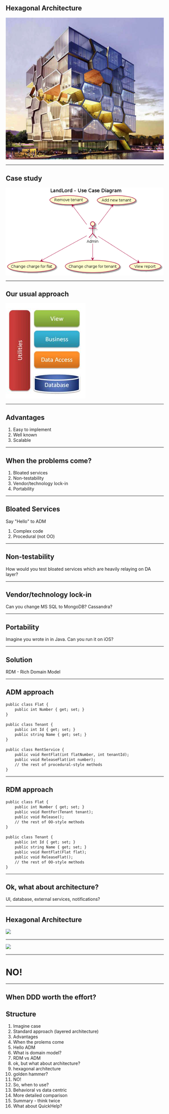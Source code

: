 ## Hexagonal Architecture
![](/images/hex-arch-fun.jpeg)

---

## Case study
![](/images/land-use-case.png)

---

## Our usual approach
![](/images/layered-arch.jpg)

---

## Advantages
1. Easy to implement
2. Well known
3. Scalable

---

## When the problems come?
1. Bloated services
2. Non-testability
3. Vendor/technology lock-in
5. Portability

----

## Bloated Services 
Say "Hello" to  ADM

1. Complex code
2. Procedural (not OO)

----

## Non-testability
How would you test bloated services which are heavily relaying on DA layer?

----

## Vendor/technology lock-in
Can you change MS SQL to MongoDB? Cassandra?

----

## Portability
Imagine you wrote in in Java.
Can you run it on iOS?

---

## Solution
RDM - Rich Domain Model

----

## ADM approach
```
public class Flat {
    public int Number { get; set; }
}

public class Tenant {
    public int Id { get; set; }
    public string Name { get; set; }
}

public class RentService {
    public void RentFlat(int flatNumber, int tenantId);
    public void ReleaseFlat(int number);
    // the rest of procedural-style methods
}
```

----

## RDM approach
```
public class Flat {
    public int Number { get; set; }
    public void RentFor(Tenant tenant);
    public void Release();
    // the rest of OO-style methods
}

public class Tenant {
    public int Id { get; set; }
    public string Name { get; set; }
    public void RentFlat(Flat flat);
    public void ReleaseFlat();
    // the rest of OO-style methods
}
```

---

## Ok, what about architecture?
UI, database, external services, notifications?

---

## Hexagonal Architecture
![](/images/hex-architecture.png)

---

![](/images/golden-hummer.png)

---

# NO!

---

## When DDD worth the effort?

## Structure

1. Imagine case
2. Standard approach (layered architecture)
3. Advantages
4. When the prolems come
5. Hello ADM
6. What is domain model?
6. RDM vs ADM
7. ok, but what about architecture?
8. hexagonal architecture
9. golden hammer?
10. NO! 
11. So, when to use?
12. Behavioral vs data centric
12. More detailed comparison
14. Summary - think twice
13. What about QuickHelp?
